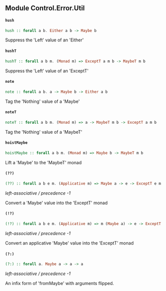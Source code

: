 ## Module Control.Error.Util

#### `hush`

``` purescript
hush :: forall a b. Either a b -> Maybe b
```

Suppress the 'Left' value of an 'Either'

#### `hushT`

``` purescript
hushT :: forall a b m. (Monad m) => ExceptT a m b -> MaybeT m b
```

Suppress the 'Left' value of an 'ExceptT'

#### `note`

``` purescript
note :: forall a b. a -> Maybe b -> Either a b
```

Tag the 'Nothing' value of a 'Maybe'

#### `noteT`

``` purescript
noteT :: forall a b m. (Monad m) => a -> MaybeT m b -> ExceptT a m b
```

Tag the 'Nothing' value of a 'MaybeT'

#### `hoistMaybe`

``` purescript
hoistMaybe :: forall a b m. (Monad m) => Maybe b -> MaybeT m b
```

Lift a 'Maybe' to the 'MaybeT' monad

#### `(??)`

``` purescript
(??) :: forall a b e m. (Applicative m) => Maybe a -> e -> ExceptT e m a
```

_left-associative / precedence -1_

Convert a 'Maybe' value into the 'ExceptT' monad

#### `(!?)`

``` purescript
(!?) :: forall a b e m. (Applicative m) => m (Maybe a) -> e -> ExceptT e m a
```

_left-associative / precedence -1_

Convert an applicative 'Maybe' value into the 'ExceptT' monad

#### `(?:)`

``` purescript
(?:) :: forall a. Maybe a -> a -> a
```

_left-associative / precedence -1_

An infix form of 'fromMaybe' with arguments flipped.


